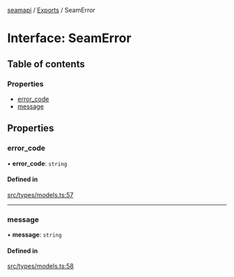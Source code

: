 [seamapi](../README.md) / [Exports](../modules.md) / SeamError

# Interface: SeamError

## Table of contents

### Properties

- [error\_code](SeamError.md#error_code)
- [message](SeamError.md#message)

## Properties

### error\_code

• **error\_code**: `string`

#### Defined in

[src/types/models.ts:57](https://github.com/seamapi/javascript/blob/main/src/types/models.ts#L57)

___

### message

• **message**: `string`

#### Defined in

[src/types/models.ts:58](https://github.com/seamapi/javascript/blob/main/src/types/models.ts#L58)
